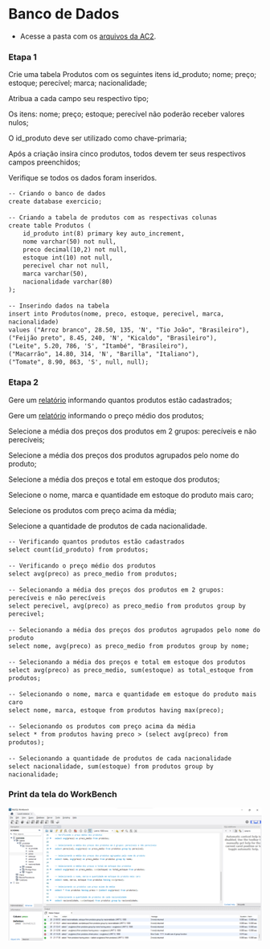 # Banco de Dados

- Acesse a pasta com os [arquivos da AC2](https://github.com/Juliana-Ferreira/BD_2023/tree/main/AC2).

### Etapa 1
Crie uma tabela Produtos com os seguintes itens id_produto; nome; preço; estoque; perecível; marca; nacionalidade;

Atribua a cada campo seu respectivo tipo;

Os itens: nome; preço; estoque; perecível não poderão receber valores nulos;

O id_produto deve ser utilizado como chave-primaria;

Após a criação insira cinco produtos, todos devem ter seus respectivos campos preenchidos;

Verifique se todos os dados foram inseridos.

```
-- Criando o banco de dados
create database exercicio;

-- Criando a tabela de produtos com as respectivas colunas
create table Produtos (
	id_produto int(8) primary key auto_increment,
    nome varchar(50) not null,
    preco decimal(10,2) not null,
    estoque int(10) not null,
    perecivel char not null,
    marca varchar(50),
    nacionalidade varchar(80)
);

-- Inserindo dados na tabela
insert into Produtos(nome, preco, estoque, perecivel, marca, nacionalidade)
values ("Arroz branco", 28.50, 135, 'N', "Tio João", "Brasileiro"),
("Feijão preto", 8.45, 240, 'N', "Kicaldo", "Brasileiro"),
("Leite", 5.20, 786, 'S', "Itambé", "Brasileiro"),
("Macarrão", 14.80, 314, 'N', "Barilla", "Italiano"),
("Tomate", 8.90, 863, 'S', null, null);
```

### Etapa 2
Gere um [relatório](https://github.com/Juliana-Ferreira/BD_2023/blob/main/AC2/relatorio_qtd_produtos.csv) informando quantos produtos estão cadastrados;

Gere um [relatório](https://github.com/Juliana-Ferreira/BD_2023/blob/main/AC2/relatorio_preco_medio.csv) informando o preço médio dos produtos;

Selecione a média dos preços dos produtos em 2 grupos: perecíveis e não perecíveis;

Selecione a média dos preços dos produtos agrupados pelo nome do produto;

Selecione a média dos preços e total em estoque dos produtos;

Selecione o nome, marca e quantidade em estoque do produto mais caro;

Selecione os produtos com preço acima da média;

Selecione a quantidade de produtos de cada nacionalidade.

```
-- Verificando quantos produtos estão cadastrados
select count(id_produto) from produtos;

-- Verificando o preço médio dos produtos
select avg(preco) as preco_medio from produtos;

-- Selecionando a média dos preços dos produtos em 2 grupos: perecíveis e não perecíveis
select perecivel, avg(preco) as preco_medio from produtos group by perecivel;

-- Selecionando a média dos preços dos produtos agrupados pelo nome do produto
select nome, avg(preco) as preco_medio from produtos group by nome;

-- Selecionando a média dos preços e total em estoque dos produtos
select avg(preco) as preco_medio, sum(estoque) as total_estoque from produtos;

-- Selecionando o nome, marca e quantidade em estoque do produto mais caro
select nome, marca, estoque from produtos having max(preco);

-- Selecionando os produtos com preço acima da média
select * from produtos having preco > (select avg(preco) from produtos);

-- Selecionando a quantidade de produtos de cada nacionalidade
select nacionalidade, sum(estoque) from produtos group by nacionalidade;
```

### Print da tela do WorkBench

![print](AC2/print_workbench.png)